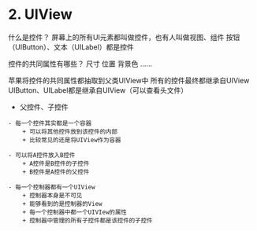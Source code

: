 # 2. UIView
什么是控件？
屏幕上的所有UI元素都叫做控件，也有人叫做视图、组件
按钮（UIButton）、文本（UILabel）都是控件

控件的共同属性有哪些？
尺寸
位置
背景色
......

苹果将控件的共同属性都抽取到父类UIView中
所有的控件最终都继承自UIView
UIButton、UILabel都是继承自UIView（可以查看头文件）


- 父控件、子控件

```
- 每一个控件其实都是一个容器
	+ 可以将其他控件放到该控件的内部
	+ 比较常见的还是将UIView作为容器

- 可以将A控件放入B控件
	+ A控件是B控件的子控件
	+ B控件是A控件的父控件

- 每一个控制器都有一个UIView
	+ 控制器本身是不可见
	+ 能够看到的是控制器的View
	+ 每一个控制器中都一个UIVIew的属性
	+ 控制器中管理的所有子控件都是该控件的子控件
```
